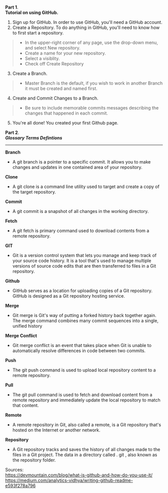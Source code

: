 
__Part 1__.  
__Tutorial on using GitHub.__
1. Sign up for GitHub. In order to use GitHub, you'll need a GitHub account.  
2. Create a Repository. To do anything in GitHub, you'll need to know how to first start a repository.
  >- In the upper-right corner of any page, use the drop-down menu, and select New repository.
  >- Create a name for your new repository.
  >- Select a visiblity.
  >- Check off Create Repository
3. Create a Branch.
>- Master Branch is the default, if you wish to work in another Branch it must be created and named first. 
4. Create and Commit Changes to a Branch.
>- Be sure to include memorable commits messages describing the changes that happened in each commit.
5. You're all done! You created your first Github page.













__Part 2__.  
___Glossary Terms Defintions___
***

__Branch__
- A git branch is a pointer to a specific commit. It allows you to make changes and updates in one contained area of your repository.  

__Clone__
- A git clone is a command line utility used to target and create a copy of the target repository.  

__Commit__
- A git commit is a snapshot of all changes in the working directory.  

__Fetch__
- A git fetch is primary command used to download contents from a remote repository.  

__GIT__
- Git is a version control system that lets you manage and keep track of your source code history. It is a tool that's used to manage multiple versions of source code edits that are then transferred to files in a Git repository.  

__Github__
- GitHub serves as a location for uploading copies of a Git repository. GitHub is designed as a Git repository hosting service.  

__Merge__
- Git merge is Git's way of putting a forked history back together again. The merge command combines many commit sequences into a single, unified history

__Merge Conflict__
- Git merge conflict is an event that takes place when Git is unable to automatically resolve differences in code between two commits.  

__Push__
- The git push command is used to upload local repository content to a remote repository.  

__Pull__
- The git pull command is used to fetch and download content from a remote repository and immediately update the local repository to match that content.  

__Remote__
- A remote repository in Git, also called a remote, is a Git repository that's hosted on the Internet or another network.  

__Repository__
- A Git repository tracks and saves the history of all changes made to the files in a Git project. The data in a directory called . git , also known as the repository folder.  


Sources:  
https://devmountain.com/blog/what-is-github-and-how-do-you-use-it/  
https://medium.com/analytics-vidhya/writing-github-readme-e593f278a796
